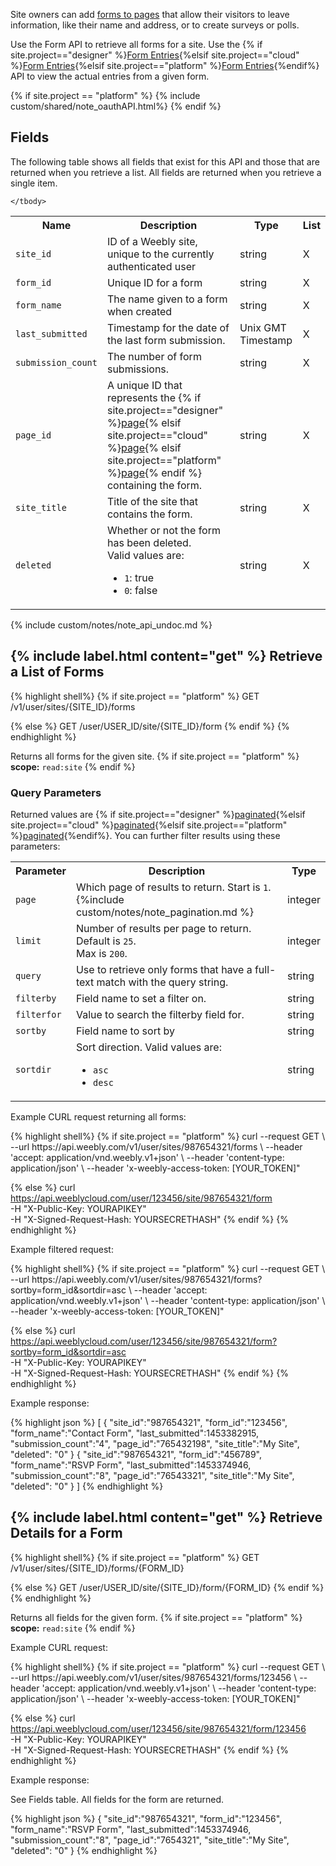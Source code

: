 Site owners can add [forms to pages](https://hc.weebly.com/hc/en-us/articles/212044867-Create-a-Survey-Poll-RSVP-or-Contact-Form) that allow their visitors to leave information, like their name and address, or to create surveys or polls.

Use the Form API to retrieve all forms for a site. Use the {% if site.project=="designer" %}[Form Entries](ds_api_form_entry.html){%elsif site.project=="cloud" %}[Form Entries](cl_api_form_entry.html){%elsif site.project=="platform" %}[Form Entries](pf_api_form_entry.html){%endif%} API to view the actual entries from a given form.

{% if site.project == "platform" %}
{% include custom/shared/note_oauthAPI.html%}
{% endif %}

## Fields
The following table shows all fields that exist for this API and those that are returned when you retrieve a list. All fields are returned when you retrieve a single item.
<table>
    <tbody>
    <tr>
        <th>Name</th>
        <th>Description</th>
        <th>Type</th>
        <th>List</th>
    </tr>
    <tr>
        <td><code>site_id</code></td>
        <td>ID of a Weebly site, unique to the currently authenticated user​</td>
        <td>string</td>
        <td>X</td>
    </tr>
    <tr>
        <td><code>form_id</code></td>
        <td>Unique ID for a form
        </td>
        <td>string</td>
        <td>X</td>
    </tr>
    <tr>
        <td><code>form_name</code></td>
        <td>The name given to a form when created</td>
        <td>string</td>
        <td>X</td>
    </tr>
    <tr>
        <td><code>last_submitted</code></td>
        <td>Timestamp for the date of the last form submission.
        </td>
        <td>Unix GMT Timestamp</td>
        <td>X</td>
    </tr>
    <tr>
        <td><code>submission_count</code></td>
        <td>The number of form submissions.
        </td>
        <td>string</td>
        <td>X</td>
    </tr>
    <tr>
        <td><code>page_id</code></td>
        <td>A unique ID that represents the {% if site.project=="designer" %}<a href="ds_api_page.html">page</a>{% elsif site.project=="cloud" %}<a href="cl_api_page.html">page</a>{% elsif site.project=="platform" %}<a href="pf_api_page.html">page</a>{% endif %} containing the form.
        </td>
        <td>string</td>
        <td>X</td>
    </tr>
    <tr>
        <td><code>site_title</code></td>
        <td>​Title of the site that contains the form.
        </td>
        <td>string</td>
        <td>X</td>
    </tr>
    <tr>
        <td><code>deleted</code></td>
        <td>Whether or not the form has been deleted.<br>
            Valid values are:
           <ul>
               <li><code>1</code>: true</li>
               <li><code>0</code>: false</li>
           </ul></td>
        <td>string</td>
        <td>X</td>
    </tr>

    </tbody>
</table>
{% include custom/notes/note_api_undoc.md %}

<h2>{% include label.html content="get" %} Retrieve a List of Forms
</h2>

{% highlight shell%}
{% if site.project == "platform" %}
GET /v1/user/sites/{SITE_ID}/forms

{% else %}
GET /user/USER_ID/site/{SITE_ID}/form
{% endif %}
{% endhighlight %}

Returns all forms for the given site.
{% if site.project == "platform" %}
<br>
**scope:** `read:site`
{% endif %}

### Query Parameters
Returned values are {% if site.project=="designer" %}[paginated](ds_api_about.html#pagination){%elsif site.project=="cloud" %}[paginated](cl_api_about.html#pagination.html){%elsif site.project=="platform" %}[paginated](pf_api_about.html#pagination.html){%endif%}. You can further filter results using these parameters:
<table>
    <tr>
        <th>Parameter</th>
        <th>Description</th>
        <th>Type</th>
    </tr>
    <tr>
        <td><code>page</code></td>
        <td>Which page of results to return. Start is <code>1</code>.
            {%include custom/notes/note_pagination.md %}
        </td>
        <td>integer</td>
    </tr>
    <tr>
        <td><code>limit</code></td>
        <td>Number of results per page to return. Default is <code>25</code>. <br>Max is <code>200</code>.</td>
        <td>integer</td>
    </tr>
    <tr>
        <td><code>query</code></td>
        <td>Use to retrieve only forms that have a full-text match with the query string.</td>
        <td>string</td>
    </tr>
    <tr>
        <td><code>filterby</code></td>
        <td>Field name to set a filter on.
        </td>
        <td>string</td>
    </tr>
    <tr>
        <td><code>filterfor</code></td>
        <td>​Value to search the filterby field for.</td>
        <td>string</td>
    </tr>
    <tr>
        <td><code>sortby</code></td>
        <td>Field name to sort by</td>
        <td>string</td>
    </tr>
    <tr>
        <td><code>sortdir</code></td>
        <td>Sort direction. Valid values are:
            <ul>
                <li><code>asc</code></li>
                <li><code>desc</code></li>
            </ul>
        </td>
        <td>string</td>
    </tr>
</table>

<p class="codeTitle">Example CURL request returning all forms:</p>
{% highlight shell%}
{% if site.project == "platform" %}
curl --request GET \
--url https://api.weebly.com/v1/user/sites/987654321/forms \
--header 'accept: application/vnd.weebly.v1+json' \
--header 'content-type: application/json' \
--header 'x-weebly-access-token: [YOUR_TOKEN]"

{% else %}
curl https://api.weeblycloud.com/user/123456/site/987654321/form \
-H "X-Public-Key: YOURAPIKEY" \
-H "X-Signed-Request-Hash: YOURSECRETHASH"
{% endif %}
{% endhighlight %}

<p class="codeTitle">Example filtered request:</p>
{% highlight shell%}
{% if site.project == "platform" %}
curl --request GET \
--url https://api.weebly.com/v1/user/sites/987654321/forms?sortby=form_id&sortdir=asc \
--header 'accept: application/vnd.weebly.v1+json' \
--header 'content-type: application/json' \
--header 'x-weebly-access-token: [YOUR_TOKEN]"

{% else %}
curl https://api.weeblycloud.com/user/123456/site/987654321/form?sortby=form_id&sortdir=asc \
-H "X-Public-Key: YOURAPIKEY" \
-H "X-Signed-Request-Hash: YOURSECRETHASH"
{% endif %}
{% endhighlight %}

<p class="codeTitle">Example response:</p>
{% highlight json %}
[
    {
        "site_id":"987654321",
        "form_id":"123456",
        "form_name":"Contact Form",
        "last_submitted":1453382915,
        "submission_count":"4",
        "page_id":"765432198",
        "site_title":"My Site",
        "deleted": "0"
    }
    {
        "site_id":"987654321",
        "form_id":"456789",
        "form_name":"RSVP Form",
        "last_submitted":1453374946,
        "submission_count":"8",
        "page_id":"76543321",
        "site_title":"My Site",
        "deleted": "0"
    }
]
{% endhighlight %}

<h2>{% include label.html content="get" %} Retrieve Details for a Form
</h2>
{% highlight shell%}
{% if site.project == "platform" %}
GET /v1/user/sites/{SITE_ID}/forms/{FORM_ID}

{% else %}
GET /user/USER_ID/site/{SITE_ID}/form/{FORM_ID}
{% endif %}
{% endhighlight %}

Returns all fields for the given form.
{% if site.project == "platform" %}
<br>
**scope:** `read:site`
{% endif %}

<p class="codeTitle">Example CURL request:</p>
{% highlight shell%}
{% if site.project == "platform" %}
curl --request GET \
--url https://api.weebly.com/v1/user/sites/987654321/forms/123456 \
--header 'accept: application/vnd.weebly.v1+json' \
--header 'content-type: application/json' \
--header 'x-weebly-access-token: [YOUR_TOKEN]"

{% else %}
curl https://api.weeblycloud.com/user/123456/site/987654321/form/123456 \
-H "X-Public-Key: YOURAPIKEY" \
-H "X-Signed-Request-Hash: YOURSECRETHASH"
{% endif %}
{% endhighlight %}

<p class="codeTitle">Example response:</p>
<p>See Fields table. All fields for the form are returned.</p>
{% highlight json %}
{
    "site_id":"987654321",
    "form_id":"123456",
    "form_name":"RSVP Form",
    "last_submitted":1453374946,
    "submission_count":"8",
    "page_id":"7654321",
    "site_title":"My Site",
    "deleted": "0"
}
{% endhighlight %}
